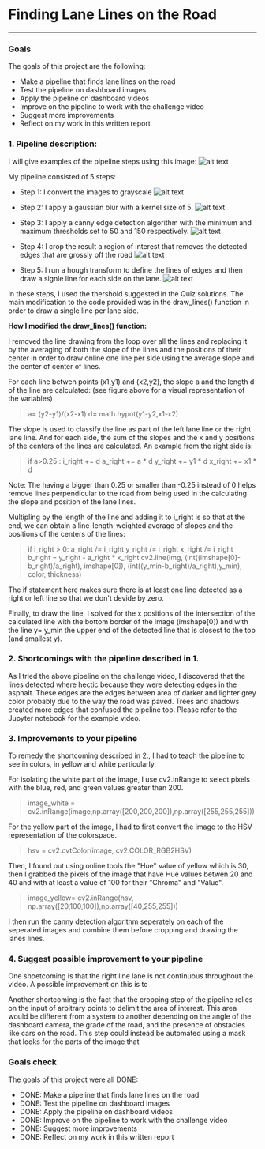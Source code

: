 # **Finding Lane Lines on the Road** 


[//]: # (Image References)

[image1]: ./steps_images/solidWhiteRight.jpg "solidWhiteCurve"
[image2]: ./steps_images/solidWhiteRight_gray.jpg "greyscale"
[image3]: ./steps_images/solidWhiteRight_gray_blur.jpg "Blurred"
[image4]: ./steps_images/solidWhiteRight_canny.jpg "Edges"
[image5]: ./steps_images/solidWhiteRight_crop.jpg "Cropped"
[image6]: ./test_images_output/solidWhiteRight_output.jpg "solidWhiteCurve Output"


---

### Goals

The goals of this project are the following:
* Make a pipeline that finds lane lines on the road
* Test the pipeline on dashboard images
* Apply the pipeline on dashboard videos
* Improve on the pipeline to work with the challenge video
* Suggest more improvements
* Reflect on my work in this written report

### 1. Pipeline description:
I will give examples of the pipeline steps using this image:
![alt text][image1]

My pipeline consisted of 5 steps:
* Step 1: I convert the images to grayscale
![alt text][image2]

* Step 2: I apply a gaussian blur with a kernel size of 5. 
![alt text][image3]

* Step 3: I apply a canny edge detection algorithm with the minimum and maximum thresholds set to 50 and 150 respectively. 
![alt text][image4]

* Step 4: I crop the result a region of interest that removes the detected edges that are grossly off the road
![alt text][image5]

* Step 5: I run a hough transform  to define the lines of edges and then draw a signle line for each side on the lane.
![alt text][image6]


In these steps, I used the thershold suggested in the Quiz solutions. The main modification to the code provided was in the draw\_lines() function in order to draw a single line per lane side.

**How I modified the draw\_lines() function:**
  
 I removed the line drawing from the loop over all the lines and replacing it by the averaging of both the slope of the lines and the positions of their center in order to draw online one line per side using the average slope and the center of center of lines. 
 
 For each line betwen points (x1,y1) and (x2,y2), the slope a and the length d of the line are calculated: (see figure above for a visual representation of the variables)
>  a= (y2-y1)/(x2-x1)
>  d= math.hypot(y1-y2,x1-x2)
 
 The slope is used to classify the line as part of the left lane line or the right lane line. And for each side, the sum of the slopes and the x and y positions of the centers of the lines are calculated. An example from the right side is:
>  if a>0.25 :
>       i_right += d
>       a_right += a  * d
>       y_right += y1 * d
>       x_right += x1 * d

Note: The having a bigger than 0.25 or smaller than -0.25 instead of 0 helps remove lines perpendicular to the road from being used in the calculating the slope and position of the lane lines.

 Multipling by the length of the line and adding it to i\_right is so that at the end, we can obtain a line-length-weighted average of slopes and the positions of the centers of the lines:
> if i_right > 0: 
>        a_right /= i_right
>        y_right /= i_right
>        x_right /= i_right
>        b_right = y_right - a_right * x_right
>        cv2.line(img, (int((imshape[0]-b_right)/a_right), imshape[0]), (int((y_min-b_right)/a_right),y_min), color, thickness)

The if statement here makes sure there is at least one line detected as a right or left line so that we don't devide by zero.

Finally, to draw the line, I solved for the x positions of the intersection of the calculated line with the bottom border of the image (imshape[0]) and with the line y= y\_min the upper end of the detected line that is closest to the top (and smallest y). 


### 2. Shortcomings with the pipeline described in 1.

As I tried the above pipeline on the challenge video, I discovered that the lines detected where hectic because they were detecting edges in the asphalt. These edges are the edges between area of darker and lighter grey color probably due to the way the road was paved. Trees and shadows created more edges that confused the pipeline too. Please refer to the Jupyter notebook for the example video.


### 3. Improvements to your pipeline

To remedy the shortcoming described in 2., I had to teach the pipeline to see in colors, in yellow and white particularly.

For isolating the white part of the image, I use cv2.inRange to select pixels with the blue, red, and green values greater than 200.
> image_white = cv2.inRange(image,np.array([200,200,200]),np.array([255,255,255]))

For the yellow part of the image, I had to first convert the image to the HSV representation of the colorspace. 
>hsv = cv2.cvtColor(image, cv2.COLOR_RGB2HSV)

Then, I found out using online tools the "Hue" value of yellow which is 30, then I grabbed the pixels of the image that have Hue values betwen 20 and 40 and with at least a value of 100 for their "Chroma" and "Value".
>image_yellow= cv2.inRange(hsv, np.array([20,100,100]),np.array([40,255,255])) 

I then run the canny detection algorithm seperately on each of the seperated images and combine them before cropping and drawing the lanes lines.


### 4. Suggest possible improvement to your pipeline

One shoetcoming is that the right line lane is not continuous throughout the video. A possible improvement on this is to 

Another shortcoming is the fact that the cropping step of the pipeline relies on the input of arbitrary points to delimit the area of interest. This area would be different from a system to another depending on the angle of the dashboard camera, the grade of the road, and the presence of obstacles like cars on the road. This step could instead be automated using a mask that looks for the parts of the image that 

### Goals check

The goals of this project were all DONE:
* DONE: Make a pipeline that finds lane lines on the road
* DONE: Test the pipeline on dashboard images
* DONE: Apply the pipeline on dashboard videos
* DONE: Improve on the pipeline to work with the challenge video
* DONE: Suggest more improvements
* DONE: Reflect on my work in this written report

